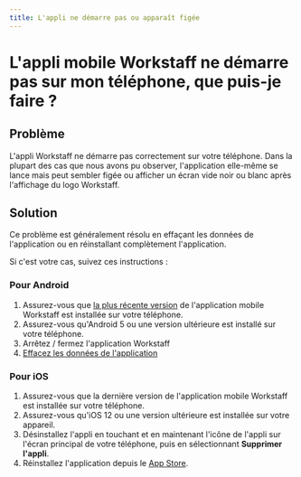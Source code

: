```yaml
---
title: L'appli ne démarre pas ou apparaît figée
---
```

# L'appli mobile Workstaff ne démarre pas sur mon téléphone, que puis-je faire ?

## Problème

L'appli Workstaff ne démarre pas correctement sur votre téléphone. Dans la plupart des cas que nous avons pu observer, l'application elle-même se lance mais peut sembler figée ou afficher un écran vide noir ou blanc après l'affichage du logo Workstaff.

## Solution

Ce problème est généralement résolu en effaçant les données de l'application ou en réinstallant complètement l'application.

Si c'est votre cas, suivez ces instructions :

### Pour Android

1. Assurez-vous que [la plus récente version](https://play.google.com/store/apps/details?id=app.workstaff) de l'application mobile Workstaff est installée sur votre téléphone.
2. Assurez-vous qu'Android 5 ou une version ultérieure est installé sur votre téléphone.
3. Arrêtez / fermez l'application Workstaff
4. [Effacez les données de l'application](./clear-workstaff-mobile-app-data)


### Pour iOS

1. Assurez-vous que la dernière version de l'application mobile Workstaff est installée sur votre téléphone.
2. Assurez-vous qu'iOS 12 ou une version ultérieure est installée sur votre appareil.
3. Désinstallez l'appli en touchant et en maintenant l'icône de l'appli sur l'écran principal de votre téléphone, puis en sélectionnant **Supprimer l'appli**.
4. Réinstallez l'application depuis le [App Store](https://apps.apple.com/us/app/workstaff/id1458402928?ls=1).
